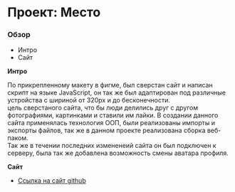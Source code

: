 # Проект: Место

### Обзор
* Интро
* Сайт

**Интро**

По прикрепленному макету в фигме, был сверстан сайт и написан скрипт на языке JavaScript, он так же был адаптирован под различные устройства с шириной от 320px и до бесконечности.  
цель сверстаного сайта, что бы люди делились друг с другом фотографиями, картинками и ставили им лайки. 
В создании данного сайта применялась технология ООП, были реализованы импорты и экспорты файлов, так же в данном проекте реализована сборка веб-паком.  
Так же в течении последних измененеий сайта он был подключен к серверу, была так же добавлена возможность смены аватара профиля.  

**Сайт**

* [Ссылка на сайт github](https://ilyakotkov.github.io/mesto/)

